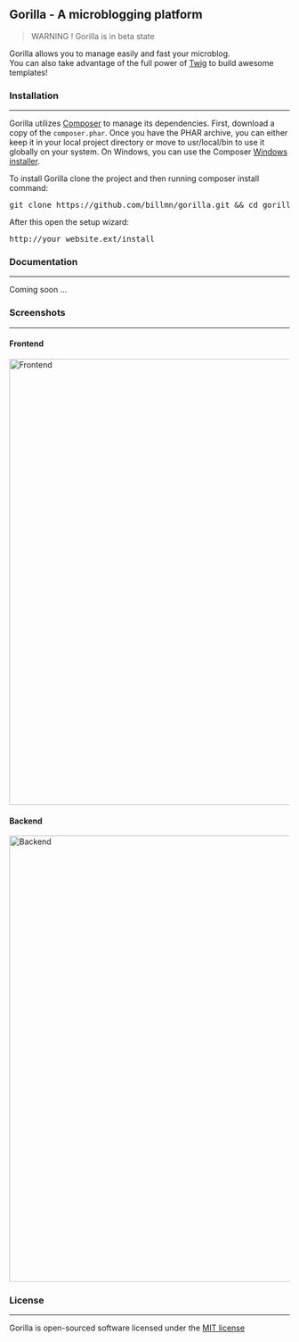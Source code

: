 ## Gorilla - A microblogging platform 

> WARNING ! Gorilla is in beta state


Gorilla allows you to manage easily and fast your microblog.  
You can also take advantage of the full power of [Twig](http://twig.sensiolabs.org/) to build awesome templates!

### Installation
---
Gorilla utilizes [Composer](http://getcomposer.org/) to manage its dependencies. 
First, download a copy of the <code>composer.phar</code>. 
Once you have the PHAR archive, you can either keep it in your local project directory or move to usr/local/bin to use it globally on your system. 
On Windows, you can use the Composer [Windows installer](https://getcomposer.org/Composer-Setup.exe).

To install Gorilla clone the project and then running composer install command:
<pre>
git clone https://github.com/billmn/gorilla.git && cd gorilla && php composer.phar install
</pre>

After this open the setup wizard:
<pre>
http://your_website.ext/install
</pre>

### Documentation
---
Coming  soon ...

### Screenshots
---
#### Frontend
<img src="https://dl.dropboxusercontent.com/u/1879877/Github%20Pages/Gorilla/frontend.png" width="800px" alt="Frontend">

#### Backend
<img src="https://dl.dropboxusercontent.com/u/1879877/Github%20Pages/Gorilla/backend.png" width="800px" alt="Backend">

### License
---
Gorilla is open-sourced software licensed under the [MIT license](http://opensource.org/licenses/MIT)
